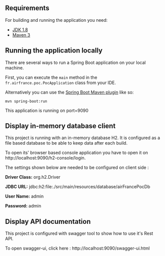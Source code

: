## Requirements

For building and running the application you need:

- [JDK 1.8](http://www.oracle.com/technetwork/java/javase/downloads/jdk8-downloads-2133151.html)
- [Maven 3](https://maven.apache.org)

## Running the application locally

There are several ways to run a Spring Boot application on your local machine. 

First, you can execute the `main` method in the `fr.airfrance.poc.PocApplication` class from your IDE.

Alternatively you can use the [Spring Boot Maven plugin](https://docs.spring.io/spring-boot/docs/current/reference/html/build-tool-plugins-maven-plugin.html) like so:

```shell
mvn spring-boot:run
```

This application is running on port=9090

## Display in-memory database client

This project is running with an in-memory database H2. It is configured as a file based database to be able to keep data after each build.

To open its' browser based console application you have to open it on http://localhost:9090/h2-console/login.

The settings shown below are needed to be configured on client side :

<b>Driver Class:</b> org.h2.Driver

<b>JDBC URL:</b> jdbc:h2:file:./src/main/resources/database/airFrancePocDb

<b>User Name:</b> admin

<b>Password:</b> admin

## Display API documentation

This project is configured with swagger tool to show how to use it's Rest API.

To open swagger-ui, click here : http://localhost:9090/swagger-ui.html
